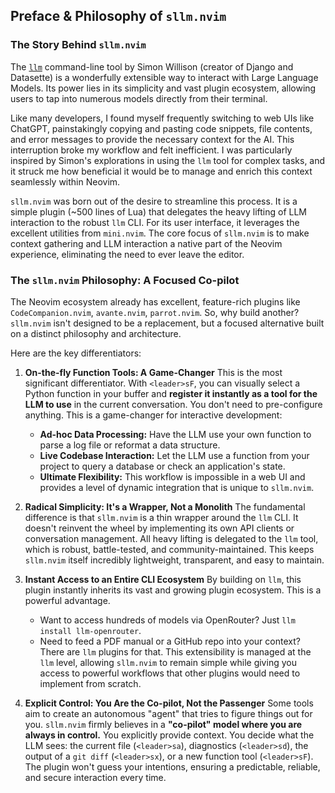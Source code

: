 ## Preface & Philosophy of `sllm.nvim`

### The Story Behind `sllm.nvim`

The [`llm`](https://llm.datasette.io/en/stable/) command-line tool by Simon Willison (creator of Django and Datasette) is a wonderfully extensible way to interact with Large Language Models. Its power lies in its simplicity and vast plugin ecosystem, allowing users to tap into numerous models directly from their terminal.

Like many developers, I found myself frequently switching to web UIs like ChatGPT, painstakingly copying and pasting code snippets, file contents, and error messages to provide the necessary context for the AI. This interruption broke my workflow and felt inefficient. I was particularly inspired by Simon's explorations in using the `llm` tool for complex tasks, and it struck me how beneficial it would be to manage and enrich this context seamlessly within Neovim.

`sllm.nvim` was born out of the desire to streamline this process. It is a simple plugin (~500 lines of Lua) that delegates the heavy lifting of LLM interaction to the robust `llm` CLI. For its user interface, it leverages the excellent utilities from `mini.nvim`. The core focus of `sllm.nvim` is to make context gathering and LLM interaction a native part of the Neovim experience, eliminating the need to ever leave the editor.

### The `sllm.nvim` Philosophy: A Focused Co-pilot

The Neovim ecosystem already has excellent, feature-rich plugins like `CodeCompanion.nvim`, `avante.nvim`, `parrot.nvim`. So, why build another? `sllm.nvim` isn't designed to be a replacement, but a focused alternative built on a distinct philosophy and architecture.

Here are the key differentiators:

1.  **On-the-fly Function Tools: A Game-Changer**
    This is the most significant differentiator. With `<leader>sF`, you can visually select a Python function in your buffer and **register it instantly as a tool for the LLM to use** in the current conversation. You don't need to pre-configure anything. This is a game-changer for interactive development:
    *   **Ad-hoc Data Processing:** Have the LLM use your own function to parse a log file or reformat a data structure.
    *   **Live Codebase Interaction:** Let the LLM use a function from your project to query a database or check an application's state.
    *   **Ultimate Flexibility:** This workflow is impossible in a web UI and provides a level of dynamic integration that is unique to `sllm.nvim`.

2.  **Radical Simplicity: It's a Wrapper, Not a Monolith**
    The fundamental difference is that `sllm.nvim` is a thin wrapper around the `llm` CLI. It doesn't reinvent the wheel by implementing its own API clients or conversation management. All heavy lifting is delegated to the `llm` tool, which is robust, battle-tested, and community-maintained. This keeps `sllm.nvim` itself incredibly lightweight, transparent, and easy to maintain.

3.  **Instant Access to an Entire CLI Ecosystem**
    By building on `llm`, this plugin instantly inherits its vast and growing plugin ecosystem. This is a powerful advantage.
    *   Want to access hundreds of models via OpenRouter? Just `llm install llm-openrouter`.
    *   Need to feed a PDF manual or a GitHub repo into your context? There are `llm` plugins for that.
    This extensibility is managed at the `llm` level, allowing `sllm.nvim` to remain simple while giving you access to powerful workflows that other plugins would need to implement from scratch.

4.  **Explicit Control: You Are the Co-pilot, Not the Passenger**
    Some tools aim to create an autonomous "agent" that tries to figure things out for you. `sllm.nvim` firmly believes in a **"co-pilot" model where you are always in control.** You explicitly provide context. You decide what the LLM sees: the current file (`<leader>sa`), diagnostics (`<leader>sd`), the output of a `git diff` (`<leader>sx`), or a new function tool (`<leader>sF`). The plugin won't guess your intentions, ensuring a predictable, reliable, and secure interaction every time.


